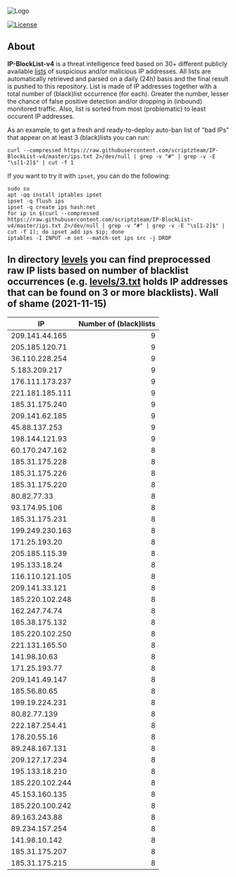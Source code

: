 ![Logo](https://i.imgur.com/PyKLAe7.png)

[![License](https://img.shields.io/badge/license-The_Unlicense-red.svg)](https://unlicense.org/)

About
----

**IP-BlockList-v4** is a threat intelligence feed based on 30+ different publicly available [lists](https://github.com/stamparm/maltrail) of suspicious and/or malicious IP addresses. All lists are automatically retrieved and parsed on a daily (24h) basis and the final result is pushed to this repository. List is made of IP addresses together with a total number of (black)list occurrence (for each). Greater the number, lesser the chance of false positive detection and/or dropping in (inbound) monitored traffic. Also, list is sorted from most (problematic) to least occurent IP addresses.

As an example, to get a fresh and ready-to-deploy auto-ban list of "bad IPs" that appear on at least 3 (black)lists you can run:

```
curl --compressed https://raw.githubusercontent.com/scriptzteam/IP-BlockList-v4/master/ips.txt 2>/dev/null | grep -v "#" | grep -v -E "\s[1-2]$" | cut -f 1
```

If you want to try it with `ipset`, you can do the following:

```
sudo su
apt -qq install iptables ipset
ipset -q flush ips
ipset -q create ips hash:net
for ip in $(curl --compressed https://raw.githubusercontent.com/scriptzteam/IP-BlockList-v4/master/ips.txt 2>/dev/null | grep -v "#" | grep -v -E "\s[1-2]$" | cut -f 1); do ipset add ips $ip; done
iptables -I INPUT -m set --match-set ips src -j DROP
```

In directory [levels](levels) you can find preprocessed raw IP lists based on number of blacklist occurrences (e.g. [levels/3.txt](levels/3.txt) holds IP addresses that can be found on 3 or more blacklists).
Wall of shame (2021-11-15)
----

|IP|Number of (black)lists|
|---|--:|
209.141.44.165|9
205.185.120.71|9
36.110.228.254|9
5.183.209.217|9
176.111.173.237|9
221.181.185.111|9
185.31.175.240|9
209.141.62.185|9
45.88.137.253|9
198.144.121.93|9
60.170.247.162|8
185.31.175.228|8
185.31.175.226|8
185.31.175.220|8
80.82.77.33|8
93.174.95.106|8
185.31.175.231|8
199.249.230.163|8
171.25.193.20|8
205.185.115.39|8
195.133.18.24|8
116.110.121.105|8
209.141.33.121|8
185.220.102.248|8
162.247.74.74|8
185.38.175.132|8
185.220.102.250|8
221.131.165.50|8
141.98.10.63|8
171.25.193.77|8
209.141.49.147|8
185.56.80.65|8
199.19.224.231|8
80.82.77.139|8
222.187.254.41|8
178.20.55.16|8
89.248.167.131|8
209.127.17.234|8
195.133.18.210|8
185.220.102.244|8
45.153.160.135|8
185.220.100.242|8
89.163.243.88|8
89.234.157.254|8
141.98.10.142|8
185.31.175.207|8
185.31.175.215|8
